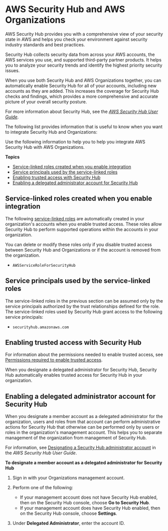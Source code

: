 # AWS Security Hub and AWS Organizations<a name="services-that-can-integrate-securityhub"></a>

AWS Security Hub provides you with a comprehensive view of your security state in AWS and helps you check your environment against security industry standards and best practices\.

Security Hub collects security data from across your AWS accounts, the AWS services you use, and supported third\-party partner products\. It helps you to analyze your security trends and identify the highest priority security issues\.

When you use both Security Hub and AWS Organizations together, you can automatically enable Security Hub for all of your accounts, including new accounts as they are added\. This increases the coverage for Security Hub checks and findings, which provides a more comprehensive and accurate picture of your overall security posture\.

For more information about Security Hub, see the *[AWS Security Hub User Guide](https://docs.aws.amazon.com/securityhub/latest/userguide/)*\.

The following list provides information that is useful to know when you want to integrate Security Hub and Organizations:

Use the following information to help you to help you integrate AWS Security Hub with AWS Organizations\.

**Topics**
+ [Service\-linked roles created when you enable integration](#integrate-enable-slr-securityhub)
+ [Service principals used by the service\-linked roles](#integrate-enable-svcprin-securityhub)
+ [Enabling trusted access with Security Hub](#integrate-enable-ta-securityhub)
+ [Enabling a delegated administrator account for Security Hub](#integrate-disable-da-securityhub)

## Service\-linked roles created when you enable integration<a name="integrate-enable-slr-securityhub"></a>

The following [service\-linked roles](https://docs.aws.amazon.com/IAM/latest/UserGuide/using-service-linked-roles.html) are automatically created in your organization's accounts when you enable trusted access\. These roles allow Security Hub to perform supported operations within the accounts in your organization\.

You can delete or modify these roles only if you disable trusted access between Security Hub and Organizations or if the account is removed from the organization\.
+ `AWSServiceRoleForSecurityHub`

## Service principals used by the service\-linked roles<a name="integrate-enable-svcprin-securityhub"></a>

The service\-linked roles in the previous section can be assumed only by the service principals authorized by the trust relationships defined for the role\. The service\-linked roles used by Security Hub grant access to the following service principals:
+ `securityhub.amazonaws.com`

## Enabling trusted access with Security Hub<a name="integrate-enable-ta-securityhub"></a>

For information about the permissions needed to enable trusted access, see [Permissions required to enable trusted access](orgs_integrate_services.md#orgs_trusted_access_perms)\.

When you designate a delegated administrator for Security Hub, Security Hub automatically enables trusted access for Security Hub in your organization\.

## Enabling a delegated administrator account for Security Hub<a name="integrate-disable-da-securityhub"></a>

When you designate a member account as a delegated administrator for the organization, users and roles from that account can perform administrative actions for Security Hub that otherwise can be performed only by users or roles in the organization's management account\. This helps you to separate management of the organization from management of Security Hub\.

For information, see [Designating a Security Hub administrator account](https://docs.aws.amazon.com/securityhub/latest/userguide/designate-orgs-admin-account.html) in the *AWS Security Hub User Guide*\.

**To designate a member account as a delegated administrator for Security Hub**

1. Sign in with your Organizations management account\.

1. Perform one of the following:
   + If your management account does not have Security Hub enabled, then on the Security Hub console, choose **Go to Security Hub**\.
   + If your management account does have Security Hub enabled, then on the Security Hub console, choose **Settings**\.

1. Under **Delegated Administrator**, enter the account ID\.